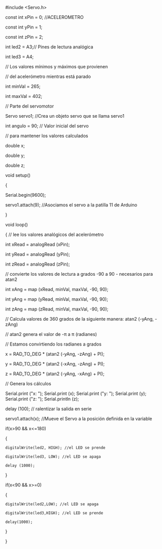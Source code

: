 #include <Servo.h>

const int xPin = 0;  //ACELEROMETRO

const int yPin = 1;

const int zPin = 2;

int led2 = A3;// Pines de lectura analógica

int led3 = A4;

// Los valores mínimos y máximos que provienen

// del acelerómetro mientras está parado

int minVal = 265;

int maxVal = 402;

// Parte del servomotor

Servo servo1;       //Crea un objeto servo que se llama servo1

int angulo = 90;    // Valor inicial del servo

// para mantener los valores calculados

double x;

double y;

double z;

void setup()

{

  Serial.begin(9600);
  
  servo1.attach(9); //Asociamos el servo a la patilla 11 de Arduino
  
}

void loop()

{  // lee los valores analógicos del acelerómetro

int xRead = analogRead (xPin);

int yRead = analogRead (yPin);

int zRead = analogRead (zPin);

// convierte los valores de lectura a grados -90 a 90 - necesarios para atan2

int xAng = map (xRead, minVal, maxVal, -90, 90);

int yAng = map (yRead, minVal, maxVal, -90, 90);

int zAng = map (zRead, minVal, maxVal, -90, 90);

// Calcula valores de 360 ​​grados de la siguiente manera: atan2 (-yAng, -zAng)

// atan2 genera el valor de -π a π (radianes)

// Estamos convirtiendo los radianes a grados

x = RAD_TO_DEG * (atan2 (-yAng, -zAng) + PI);

y = RAD_TO_DEG * (atan2 (-xAng, -zAng) + PI);

z = RAD_TO_DEG * (atan2 (-yAng, -xAng) + PI);

// Genera los cálculos

Serial.print ("x: ");
Serial.print (x);
Serial.print ("y: ");
Serial.print (y);
Serial.print ("z: ");
Serial.println (z);

delay (100); // ralentizar la salida en serie

 servo1.attach(x); //Mueve el Servo a la posición definida en la variable    
 
  if(x>90 && x<=180)

  { 
  
    digitalWrite(led2, HIGH); //el LED se prende
    
    digitalWrite(led3, LOW); //el LED se apaga
    
    delay (1000);
  }
  
  if(x<90 && x>=0)
  
  { 
  
    digitalWrite(led2,LOW); //el LED se apaga
    
    digitalWrite(led3,HIGH); //el LED se prende
    
    delay(1000);
    
  }
  
}
